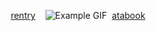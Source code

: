 
<div align="center">
  
   
  
  [rentry‎](https://rentry.co/hypnomics) ‎ ‎  ‎ ![Example GIF](https://files.catbox.moe/jfr1ez.png) ‎    [atabook](https://kanata.atabook.org/)
  
</div>
